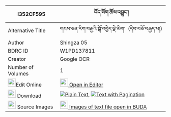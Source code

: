 |I352CF595|བོད་སོག་ཆོས་འབྱུང་། 
| --- | --- 
|Alternative Title |གངས་ཅན་རིག་བརྒྱའི་སྒོ་འབྱེད་ལྡེ་མིག་（དེབ་བཅོ་བརྒྱད་པ།）
|Author| Shingza 05
|BDRC ID | W1PD137811
|Creator | Google OCR
|Number of Volumes| 1
|<img width="25" src="https://img.icons8.com/color/25/000000/edit-property.png">Edit Online| [<img width="25" src="https://avatars.githubusercontent.com/u/45091458?s=200&v=4"> Open in Editor](http://editor.openpecha.org/I352CF595)
|<img width="25" src="https://img.icons8.com/fluent/48/000000/download-2.png"/>  Download | [![](https://img.icons8.com/color/20/000000/txt.png)Plain Text](https://github.com/Openpecha/I352CF595/releases/download/v1/bo_sok_chojung_plain_I352CF595.zip), [![](https://img.icons8.com/color/20/000000/txt.png)Text with Pagination](https://github.com/Openpecha/I352CF595/releases/download/v1/bo_sok_chojung_pages_I352CF595.zip)
|<img width="25" src="https://img.icons8.com/plasticine/100/000000/pictures-folder.png"/>  Source Images | [<img width="25" src="https://library.bdrc.io/icons/BUDA-small.svg"> Images of text file open in BUDA](https://library.bdrc.io/show/bdr:W1PD137811)